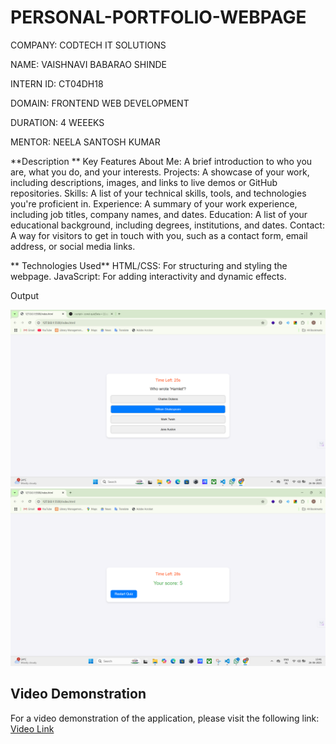 # PERSONAL-PORTFOLIO-WEBPAGE
COMPANY: CODTECH IT SOLUTIONS

NAME: VAISHNAVI BABARAO SHINDE

INTERN ID: CT04DH18

DOMAIN: FRONTEND WEB DEVELOPMENT

DURATION: 4 WEEEKS

MENTOR: NEELA SANTOSH KUMAR
 
**Description **
Key Features
 About Me: A brief introduction to who you are, what you do, and your interests.
 Projects: A showcase of your work, including descriptions, images, and links to live demos or GitHub repositories.
 Skills: A list of your technical skills, tools, and technologies you're proficient in.
 Experience: A summary of your work experience, including job titles, company names, and dates.
 Education: A list of your educational background, including degrees, institutions, and dates.
 Contact: A way for visitors to get in touch with you, such as a contact form, email address, or social media links.
 
** Technologies Used**
HTML/CSS: For structuring and styling the webpage.
JavaScript: For adding interactivity and dynamic effects.


Output

![image alt](https://github.com/CTT-Vaishnavi/INTERACTIVE-QUIZ-APPLICATION/blob/main/output1.png?raw=true)
![image alt](https://github.com/CTT-Vaishnavi/INTERACTIVE-QUIZ-APPLICATION/blob/main/output.png?raw=true)

## Video Demonstration
For a video demonstration of the application, please visit the following link: [Video Link](https://ctt-vaishnavi.github.io/INTERACTIVE-QUIZ-APPLICATION/)

